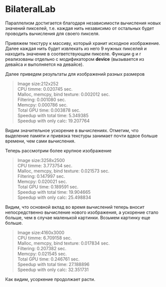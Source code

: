 # BilateralLab

Параллелизм достигается благодаря независимости вычисления новых значений пикселей, т.е. каждая нить независимо от остальных будет проводить вычисления для своего пикселя.

Привяжем текстуру к массиву, который хранит исходное изображение. Далее каждая нить будет извлекать из него 9 нужных пикселей и находить значение в соответствующем пикселе. Функции g и r реализованы отдельно с модификатором __device__ (вызывается из девайса и выполняется на девайсе).

Далее приведем результаты для изображений разных размеров

> Image size:212x252\
> CPU timme: 0.020745 sec.\
> Malloc, memcpy, bind texture: 0.002012 sec.\
> Filtering: 0.001080 sec.\
> Memcpy: 0.000786 sec.\
> Total GPU time: 0.003878 sec.\
> Speedup with total time: 5.349385\
> Speedup with only calc: 19.207764

Видим значительное ускорение в вычислениях. Отметим, что выделение памяти и привязка текстуры занимает почти вдвое больше времени, чем сами вычисления.

Теперь рассмотрим более крупное изображение

> Image size:3258x2500\
> CPU timme: 3.773754 sec.\
> Malloc, memcpy, bind texture: 0.021573 sec.\
> Filtering: 0.147997 sec.\
> Memcpy: 0.020021 sec.\
> Total GPU time: 0.189591 sec.\
> Speedup with total time: 19.904665\
> Speedup with only calc: 25.498834

Видим, что основной вклад во время вычислений теперь вносит непосредственно вычисление нового изображения, а ускорение стало больше, чем в случае маленькой картинки.
Возьмем картинку еще больше.

>Image size:4160x3000\
>CPU timme: 6.709158 sec.\
>Malloc, memcpy, bind texture: 0.017834 sec.\
>Filtering: 0.207382 sec.\
>Memcpy: 0.021545 sec.\
>Total GPU time: 0.246761 sec.\
>Speedup with total time: 27.188896\
>Speedup with only calc: 32.351731

Как видим, усоркение продолжает расти.
